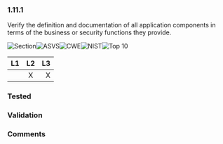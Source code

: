 ### 1.11.1 
Verify the definition and documentation of all application components in terms of the business or security functions they provide.

![Section](https://img.shields.io/badge/V1-green.svg)![ASVS](https://img.shields.io/badge/ASVS-1.11.1-blue.svg)![CWE](https://img.shields.io/badge/CWE--red.svg)![NIST](https://img.shields.io/badge/NIST--important.svg)![Top 10](https://img.shields.io/badge/--lightgray.svg)

| L1| L2| L3|
| --|:--:|-:|
|  | X | X |

### Tested

### Validation

### Comments

        